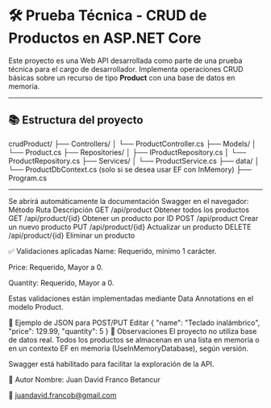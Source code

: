 


# 🛠️ Prueba Técnica - CRUD de Productos en ASP.NET Core

Este proyecto es una Web API desarrollada como parte de una prueba técnica para el cargo de desarrollador. Implementa operaciones CRUD básicas sobre un recurso de tipo **Product** con una base de datos en memoria.

---

## 📚 Estructura del proyecto

crudProduct/
├── Controllers/
│ └── ProductController.cs
├── Models/
│ └── Product.cs
├── Repositories/
│ ├── IProductRepository.cs
│ └── ProductRepository.cs
├── Services/
│ └── ProductService.cs
├── data/
│ └── ProductDbContext.cs (solo si se desea usar EF con InMemory)
├── Program.cs


---

Se abrirá automáticamente la documentación Swagger en el navegador:
Método	Ruta	Descripción
GET	/api/product	Obtener todos los productos
GET	/api/product/{id}	Obtener un producto por ID
POST	/api/product	Crear un nuevo producto
PUT	/api/product/{id}	Actualizar un producto
DELETE	/api/product/{id}	Eliminar un producto

✅ Validaciones aplicadas
Name: Requerido, mínimo 1 carácter.

Price: Requerido, Mayor a 0.

Quantity: Requerido, Mayor a 0.

Estas validaciones están implementadas mediante Data Annotations en el modelo Product.

🧪 Ejemplo de JSON para POST/PUT
Editar
{
  "name": "Teclado inalámbrico",
  "price": 129.99,
  "quantity": 5
}
🧠 Observaciones
El proyecto no utiliza base de datos real. Todos los productos se almacenan en una lista en memoria o en un contexto EF en memoria (UseInMemoryDatabase), según versión.

Swagger está habilitado para facilitar la exploración de la API.

📌 Autor
Nombre: Juan David Franco Betancur

📧 juandavid.francob@gmail.com

